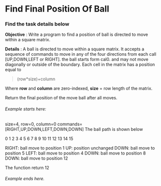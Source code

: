 # Find Final Position Of Ball

### Find the task details below

**Objective** : Write a program to find a position of ball is directed to move within a square matrix.

**Details** : A ball is directed to move within a square matrix. It accepts a sequence of commands to
move in any of the four directions from each call [UP,DOWN,LEFT or RIGHT]. the ball starts form
cal0. and may not move diagonally or outside of the boundary.
Each cell in the matrix has a position equal to

> (row*size)+column

Where 
**row** and **column** are zero-indexed,
**size** = row length of the matrix.

Return the final position of the move ball after all moves.

###### Example starts here:

size=4, row=0, column=0
commands=[RIGHT,UP,DOWN,LEFT,DOWN,DOWN]
The ball path is shown below

0  1  2  3
4  5  6  7
8  9  10 11
12 13 14 15

RIGHT: ball move to position 1
UP: position unchanged
DOWN: ball move to position 5
LEFT: ball move to position 4
DOWN: ball move to position 8
DOWN: ball move to position 12

The function return 12

###### Example ends here.
